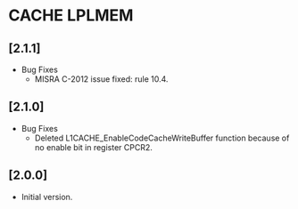 # CACHE LPLMEM

## [2.1.1]

- Bug Fixes
  - MISRA C-2012 issue fixed: rule 10.4.

## [2.1.0]

- Bug Fixes
  - Deleted L1CACHE_EnableCodeCacheWriteBuffer function because of no enable bit in register CPCR2.

## [2.0.0]

- Initial version.
